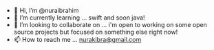 - 👋 Hi, I’m @nuraibrahim
- 🌱 I’m currently learning ... swift and soon java! 
- 💞️ I’m looking to collaborate on ... i'm open to working on some open source projects but focused on something else right now!
- 📫 How to reach me ... nurakibra@gmail.com

<!---
nuraibrahim/nuraibrahim is a ✨ special ✨ repository because its `README.md` (this file) appears on your GitHub profile.
You can click the Preview link to take a look at your changes.
--->
